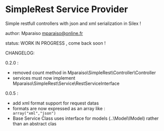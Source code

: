 SimpleRest Service Provider
===========================

Simple restfull controllers with json and xml serialization
in Silex !

author: Mparaiso <mparaiso@online.fr>

status: WORK IN PROGRESS  , come back soon !


CHANGELOG:

0.2.0 :

+ removed count method in Mparaiso\SimpleRest\Controller\Controller
+ services must now implement Mparaiso\SimpleRest\Service\RestServiceInterface

0.0.5 :

+ add xml format support for request datas
+ formats are now expressed as an array like : <code> array("xml","json") </code>
+ Base Service Class uses interface for models (..\Model\IModel) rather than an abstract clas